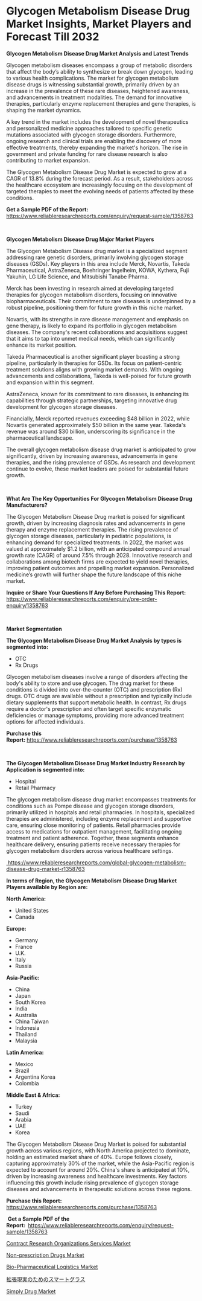 <p><h1>Glycogen Metabolism Disease Drug Market Insights, Market Players and Forecast Till 2032</h1></p><p><strong>Glycogen Metabolism Disease Drug Market Analysis and Latest Trends</strong></p>
<p><p>Glycogen metabolism diseases encompass a group of metabolic disorders that affect the body’s ability to synthesize or break down glycogen, leading to various health complications. The market for glycogen metabolism disease drugs is witnessing substantial growth, primarily driven by an increase in the prevalence of these rare diseases, heightened awareness, and advancements in treatment modalities. The demand for innovative therapies, particularly enzyme replacement therapies and gene therapies, is shaping the market dynamics.</p><p>A key trend in the market includes the development of novel therapeutics and personalized medicine approaches tailored to specific genetic mutations associated with glycogen storage disorders. Furthermore, ongoing research and clinical trials are enabling the discovery of more effective treatments, thereby expanding the market's horizon. The rise in government and private funding for rare disease research is also contributing to market expansion.</p><p>The Glycogen Metabolism Disease Drug Market is expected to grow at a CAGR of 13.8% during the forecast period. As a result, stakeholders across the healthcare ecosystem are increasingly focusing on the development of targeted therapies to meet the evolving needs of patients affected by these conditions.</p></p>
<p><strong>Get a Sample PDF of the Report:&nbsp;</strong> <a href="https://www.reliableresearchreports.com/enquiry/request-sample/1358763?utm_campaign=48&utm_medium=2&utm_source=Github&utm_content=ia&utm_term=22032025&utm_id=glycogen-metabolism-disease-drug">https://www.reliableresearchreports.com/enquiry/request-sample/1358763</a></p>
<p>&nbsp;</p>
<p><strong>Glycogen Metabolism Disease Drug Major Market Players</strong></p>
<p><p>The Glycogen Metabolism Disease drug market is a specialized segment addressing rare genetic disorders, primarily involving glycogen storage diseases (GSDs). Key players in this area include Merck, Novartis, Takeda Pharmaceutical, AstraZeneca, Boehringer Ingelheim, KOWA, Kythera, Fuji Yakuhin, LG Life Science, and Mitsubishi Tanabe Pharma.</p><p>Merck has been investing in research aimed at developing targeted therapies for glycogen metabolism disorders, focusing on innovative biopharmaceuticals. Their commitment to rare diseases is underpinned by a robust pipeline, positioning them for future growth in this niche market.</p><p>Novartis, with its strengths in rare disease management and emphasis on gene therapy, is likely to expand its portfolio in glycogen metabolism diseases. The company's recent collaborations and acquisitions suggest that it aims to tap into unmet medical needs, which can significantly enhance its market position.</p><p>Takeda Pharmaceutical is another significant player boasting a strong pipeline, particularly in therapies for GSDs. Its focus on patient-centric treatment solutions aligns with growing market demands. With ongoing advancements and collaborations, Takeda is well-poised for future growth and expansion within this segment.</p><p>AstraZeneca, known for its commitment to rare diseases, is enhancing its capabilities through strategic partnerships, targeting innovative drug development for glycogen storage diseases.</p><p>Financially, Merck reported revenues exceeding $48 billion in 2022, while Novartis generated approximately $50 billion in the same year. Takeda's revenue was around $30 billion, underscoring its significance in the pharmaceutical landscape.</p><p>The overall glycogen metabolism disease drug market is anticipated to grow significantly, driven by increasing awareness, advancements in gene therapies, and the rising prevalence of GSDs. As research and development continue to evolve, these market leaders are poised for substantial future growth.</p></p>
<p>&nbsp;</p>
<p><strong>What Are The Key Opportunities For Glycogen Metabolism Disease Drug Manufacturers?</strong></p>
<p><p>The Glycogen Metabolism Disease Drug market is poised for significant growth, driven by increasing diagnosis rates and advancements in gene therapy and enzyme replacement therapies. The rising prevalence of glycogen storage diseases, particularly in pediatric populations, is enhancing demand for specialized treatments. In 2022, the market was valued at approximately $1.2 billion, with an anticipated compound annual growth rate (CAGR) of around 7.5% through 2028. Innovative research and collaborations among biotech firms are expected to yield novel therapies, improving patient outcomes and propelling market expansion. Personalized medicine’s growth will further shape the future landscape of this niche market.</p></p>
<p><strong>Inquire or Share Your Questions If Any Before Purchasing This Report:</strong> <a href="https://www.reliableresearchreports.com/enquiry/pre-order-enquiry/1358763?utm_campaign=48&utm_medium=2&utm_source=Github&utm_content=ia&utm_term=22032025&utm_id=glycogen-metabolism-disease-drug">https://www.reliableresearchreports.com/enquiry/pre-order-enquiry/1358763</a></p>
<p>&nbsp;</p>
<p><strong>Market Segmentation</strong></p>
<p><strong>The Glycogen Metabolism Disease Drug Market Analysis by types is segmented into:</strong></p>
<p><ul><li>OTC</li><li>Rx Drugs</li></ul></p>
<p><p>Glycogen metabolism diseases involve a range of disorders affecting the body's ability to store and use glycogen. The drug market for these conditions is divided into over-the-counter (OTC) and prescription (Rx) drugs. OTC drugs are available without a prescription and typically include dietary supplements that support metabolic health. In contrast, Rx drugs require a doctor's prescription and often target specific enzymatic deficiencies or manage symptoms, providing more advanced treatment options for affected individuals.</p></p>
<p><strong>Purchase this Report:&nbsp;</strong><a href="https://www.reliableresearchreports.com/purchase/1358763?utm_campaign=48&utm_medium=2&utm_source=Github&utm_content=ia&utm_term=22032025&utm_id=glycogen-metabolism-disease-drug">https://www.reliableresearchreports.com/purchase/1358763</a></p>
<p>&nbsp;</p>
<p><strong>The Glycogen Metabolism Disease Drug Market Industry Research by Application is segmented into:</strong></p>
<p><ul><li>Hospital</li><li>Retail Pharmacy</li></ul></p>
<p><p>The glycogen metabolism disease drug market encompasses treatments for conditions such as Pompe disease and glycogen storage disorders, primarily utilized in hospitals and retail pharmacies. In hospitals, specialized therapies are administered, including enzyme replacement and supportive care, ensuring close monitoring of patients. Retail pharmacies provide access to medications for outpatient management, facilitating ongoing treatment and patient adherence. Together, these segments enhance healthcare delivery, ensuring patients receive necessary therapies for glycogen metabolism disorders across various healthcare settings.</p></p>
<p><a href="https://www.reliableresearchreports.com/global-glycogen-metabolism-disease-drug-market-r1358763?utm_campaign=48&utm_medium=2&utm_source=Github&utm_content=ia&utm_term=22032025&utm_id=glycogen-metabolism-disease-drug">&nbsp;https://www.reliableresearchreports.com/global-glycogen-metabolism-disease-drug-market-r1358763</a></p>
<p><strong>In terms of Region, the Glycogen Metabolism Disease Drug Market Players available by Region are:</strong></p>
<p>
    <p> <strong> North America: </strong>
        <ul>
            <li>United States</li>
            <li>Canada</li>
        </ul>
        </p> 
    <p> <strong> Europe: </strong>
        <ul>
            <li>Germany</li>
            <li>France</li>
            <li>U.K.</li>
            <li>Italy</li>
            <li>Russia</li>
        </ul>
        </p> 
    <p> <strong> Asia-Pacific: </strong>
        <ul>
            <li>China</li>
            <li>Japan</li>
            <li>South Korea</li>
            <li>India</li>
            <li>Australia</li>
            <li>China Taiwan</li>
            <li>Indonesia</li>
            <li>Thailand</li>
            <li>Malaysia</li>
        </ul>
        </p> 
    <p> <strong> Latin America: </strong>
        <ul>
            <li>Mexico</li>
            <li>Brazil</li>
            <li>Argentina Korea</li>
            <li>Colombia</li>
        </ul>
        </p> 
    <p> <strong> Middle East & Africa: </strong>
        <ul>
            <li>Turkey</li>
            <li>Saudi</li>
            <li>Arabia</li>
            <li>UAE</li>
            <li>Korea</li>
        </ul>
    </p>
    </p>
<p><p>The Glycogen Metabolism Disease Drug Market is poised for substantial growth across various regions, with North America projected to dominate, holding an estimated market share of 40%. Europe follows closely, capturing approximately 30% of the market, while the Asia-Pacific region is expected to account for around 20%. China's share is anticipated at 10%, driven by increasing awareness and healthcare investments. Key factors influencing this growth include rising prevalence of glycogen storage diseases and advancements in therapeutic solutions across these regions.</p></p>
<p><strong>Purchase this Report: </strong><a href="https://www.reliableresearchreports.com/purchase/1358763?utm_campaign=48&utm_medium=2&utm_source=Github&utm_content=ia&utm_term=22032025&utm_id=glycogen-metabolism-disease-drug">https://www.reliableresearchreports.com/purchase/1358763</a></p>
<p>&nbsp;<strong>Get a Sample PDF of the Report:&nbsp;&nbsp;</strong><a href="https://www.reliableresearchreports.com/enquiry/request-sample/1358763?utm_campaign=48&utm_medium=2&utm_source=Github&utm_content=ia&utm_term=22032025&utm_id=glycogen-metabolism-disease-drug">https://www.reliableresearchreports.com/enquiry/request-sample/1358763</a></p>
<p><strong></strong></p>
<p><p><a href="https://github.com/berkemiars2j/Market-Research-Report-List-1/blob/main/contract-research-organizations-services-market.md?utm_campaign=48&utm_medium=2&utm_source=Github&utm_content=ia&utm_term=22032025&utm_id=glycogen-metabolism-disease-drug">Contract Research Organizations Services Market</a></p><p><a href="https://github.com/djihencygnel74/Market-Research-Report-List-1/blob/main/non-prescription-drugs-market.md?utm_campaign=48&utm_medium=2&utm_source=Github&utm_content=ia&utm_term=22032025&utm_id=glycogen-metabolism-disease-drug">Non-prescription Drugs Market</a></p><p><a href="https://github.com/variothonia/Market-Research-Report-List-1/blob/main/bio-pharmaceutical-logistics-market.md?utm_campaign=48&utm_medium=2&utm_source=Github&utm_content=ia&utm_term=22032025&utm_id=glycogen-metabolism-disease-drug">Bio-Pharmaceutical Logistics Market</a></p><p><a href="https://github.com/lababdou/Market-Research-Report-List-7/blob/main/241122748119.md?utm_campaign=48&utm_medium=2&utm_source=Github&utm_content=ia&utm_term=22032025&utm_id=glycogen-metabolism-disease-drug">拡張現実のためのスマートグラス</a></p><p><a href="https://github.com/kaforarvero/Market-Research-Report-List-1/blob/main/simply-drug-market.md?utm_campaign=48&utm_medium=2&utm_source=Github&utm_content=ia&utm_term=22032025&utm_id=glycogen-metabolism-disease-drug">Simply Drug Market</a></p></p>